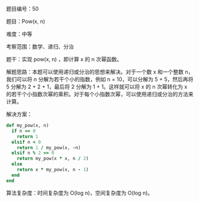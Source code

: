 题目编号：50

题目：Pow(x, n)

难度：中等

考察范围：数学、递归、分治

题干：实现 pow(x, n) ，即计算 x 的 n 次幂函数。

解题思路：本题可以使用递归或分治的思想来解决。对于一个数 x 和一个整数 n，我们可以将 n 分解为若干个小的指数，例如 n = 10，可以分解为 5 + 5，然后再将 5 分解为 2 + 2 + 1，最后将 2 分解为 1 + 1。这样就可以将 x 的 n 次幂转化为 x 的若干个小指数次幂的乘积。对于每个小指数次幂，可以使用递归或分治的方法来计算。

解决方案：

```ruby
def my_pow(x, n)
  if n == 0
    return 1
  elsif n < 0
    return 1 / my_pow(x, -n)
  elsif n % 2 == 0
    return my_pow(x * x, n / 2)
  else
    return x * my_pow(x, n - 1)
  end
end
```

算法复杂度：时间复杂度为 O(log n)，空间复杂度为 O(log n)。